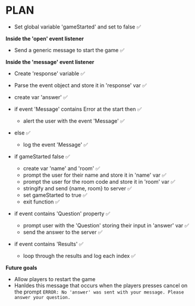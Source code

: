 # PLAN

- Set global variable 'gameStarted' and set to false ✅

**Inside the 'open' event listener**
- Send a generic message to start the game ✅

**Inside the 'message' event listener**
- Create 'response' variable ✅
- Parse the event object and store it in 'response' var ✅
- create var 'answer' ✅

- if event 'Message' contains Error at the start then ✅
  - alert the user with the event 'Message' ✅
- else ✅
  - log the event 'Message' ✅

- if gameStarted false ✅
  - create var 'name' and 'room' ✅
  - prompt the user for their name and store it in 'name' var ✅
  - prompt the user for the room code and store it in 'room' var ✅
  - stringify and send {name, room} to server ✅
  - set gameStarted to true ✅
  - exit function ✅

- if event contains 'Question' property ✅
  - prompt user with the 'Question' storing their input in 'answer' var ✅
  - send the answer to the server ✅

- if event contains 'Results' ✅
  - loop through the results and log each index ✅

**Future goals**
- Allow players to restart the game
- Hanldes this message that occurs when the players presses cancel on the prompt
`ERROR: No 'answer' was sent with your message. Please answer your question.`